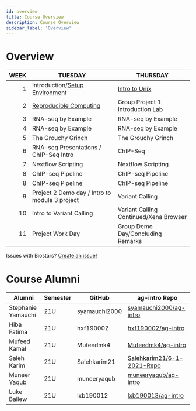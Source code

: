 ```yaml
---
id: overview
title: Course Overview
description: Course Overview
sidebar_label: 'Overview'
---
```


# Overview

| WEEK | TUESDAY                                                          | THURSDAY                                 |
| ---: | ---------------------------------------------------------------- | ---------------------------------------- |
|    1 | Introduction/[Setup Environment](./week_01/environment_setup.md) | [Intro to Unix](./week_01/intro_unix.md) |
|    2 | [Reproducible Computing](./week_02/intro.md)                     | Group Project 1 Introduction Lab         |
|    3 | RNA-seq by Example                                               | RNA-seq by Example                       |
|    4 | RNA-seq by Example                                               | RNA-seq by Example                       |
|    5 | The Grouchy Grinch                                               | The Grouchy Grinch                       |
|    6 | RNA-seq Presentations / ChIP-Seq Intro                           | ChIP-Seq                                 |
|    7 | Nextflow Scripting                                               | Nextflow Scripting                       |
|    8 | ChIP-seq Pipeline                                                | ChIP-seq Pipeline                        |
|    8 | ChIP-seq Pipeline                                                | ChIP-seq Pipeline                        |
|    9 | Project 2 Demo day / Intro to module 3 project                   | Variant Calling                          |
|   10 | Intro to Variant Calling                                         | Variant Calling Continued/Xena Browser   |
|   11 | Project Work Day                                                 | Group Demo Day/Concluding Remarks        |

Issues with Biostars? [Create an issue!](https://github.com/biostars/biostar-handbook/issues/new)

# Course Alumni

| Alumni             | Semester | GitHub        | ag-intro Repo                                                               |
| ------------------ | -------- | ------------- | --------------------------------------------------------------------------- |
| Stephanie Yamauchi | 21U      | syamauchi2000 | [syamauchi2000/ag-intro](https://github.com/syamauchi2000/ag-intro)         |
| Hiba Fatima        | 21U      | hxf190002     | [hxf190002/ag-intro](https://github.com/hxf190002/ag-intro)                 |
| Mufeed Kamal       | 21U      | Mufeedmk4     | [Mufeedmk4/ag-intro](https://github.com/Mufeedmk4/ag-intro)                 |
| Saleh Karim        | 21U      | Salehkarim21  | [Salehkarim21/6-1-2021-Repo](https://github.com/Salehkarim21/6-1-2021-Repo) |
| Muneer Yaqub       | 21U      | muneeryaqub   | [muneeryaqub/ag-intro](https://github.com/muneeryaqub/ag-intro)             |
| Luke Ballew        | 21U      | lxb190012     | [lxb190013/ag-intro](https://github.com/lxb190013/ag-intro)                 |
